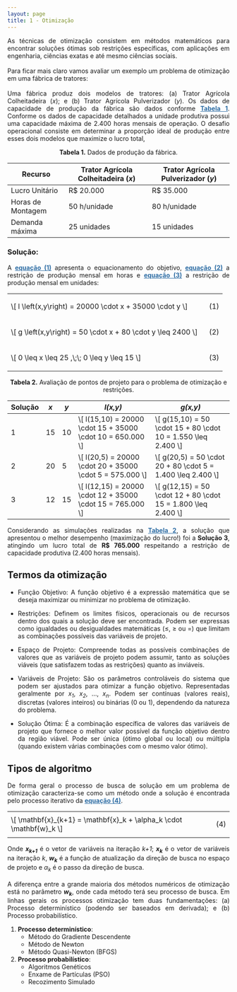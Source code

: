 ```yaml
---
layout: page
title: 1 - Otimização
---
```


<!--Don't delete this script-->
<script src = "https://polyfill.io/v3/polyfill.min.js?features=es6"></script>
<script id = "MathJax-script" async src="https://cdn.jsdelivr.net/npm/mathjax@3/es5/tex-mml-chtml.js"></script>
<!--Don't delete this script-->

<p align = "justify">
As técnicas de otimização consistem em métodos matemáticos para encontrar soluções ótimas sob restrições específicas, com aplicações em engenharia, ciências exatas e até mesmo ciências sociais.
<br><br>
Para ficar mais claro vamos avaliar um exemplo um problema de otimização em uma fábrica de tratores:
<br><br>
Uma fábrica produz dois modelos de tratores: (a) Trator Agrícola Colheitadeira (<i>x</i>); e (b) Trator Agrícola Pulverizador (<i>y</i>). Os dados de capacidade de produção da fábrica são dados conforme <a href="#tab1" style="color: #2e6da4; font-weight: bold;">Tabela 1</a>. Conforme os dados de capacidade detalhados a unidade produtiva possui uma capacidade máxima de 2.400 horas mensais de operação. O desafio operacional consiste em determinar a proporção ideal de produção entre esses dois modelos que maximize o lucro total,
</p>

<p align="center" id="tab1"><b>Tabela 1.</b> Dados de produção da fábrica.</p>
<table style="width:100%">
    <thead>
        <tr>
            <th>Recurso</th>
            <th>Trator Agrícola Colheitadeira (<i>x</i>)</th>
            <th>Trator Agrícola Pulverizador (<i>y</i>)</th>
        </tr>
    </thead>
    <tbody>
        <tr>
            <td>Lucro Unitário</td>
            <td>R$ 20.000</td>
            <td>R$ 35.000</td>
        </tr>
        <tr>
            <td>Horas de Montagem</td>
            <td>50 h/unidade</td>
            <td>80 h/unidade</td>
        </tr>
        <tr>
            <td>Demanda máxima</td>
            <td>25 unidades</td>
            <td>15 unidades</td>
        </tr>
    </tbody>
</table>

<h3>Solução:</h3>

<p align = "justify">
A <a href="#eq1" style="color: #2e6da4; font-weight: bold;">equação (1)</a> apresenta o equacionamento do objetivo, <a href="#eq2" style="color: #2e6da4; font-weight: bold;">equação (2)</a> a restrição de produção mensal em horas e <a href="#eq3" style="color: #2e6da4; font-weight: bold;">equação (3)</a> a restrição de produção mensal em unidades:
</p>

<table style="width:100%">
    <tr>
        <td style="width: 90%;">\[ l \left(x,y\right) = 20000 \cdot x + 35000 \cdot y \]</td>
        <td style="width: 10%;"><p align = "right" id = "eq1">(1)</p></td>
    </tr>
    <tr>
        <td style="width: 90%;">\[ g \left(x,y\right) = 50 \cdot x + 80 \cdot y \leq 2400 \]</td>
        <td style="width: 10%;"><p align = "right" id = "eq2">(2)</p></td>
    </tr>
    <tr>
        <td style="width: 90%;">\[ 0 \leq x \leq 25 ,\;\; 0 \leq y \leq 15 \]</td>
        <td style="width: 10%;"><p align = "right" id = "eq3">(3)</p></td>
    </tr>
</table>

<p align="center" id="tab2"><b>Tabela 2.</b> Avaliação de pontos de projeto para o problema de otimização e restrições.</p>
<table style="width:100%">
    <thead>
        <tr>
            <th>Solução</th>
            <th><i>x</i></th>
            <th><i>y</i></th>
            <th><i>l(x,y)</i></th>
            <th><i>g(x,y)</i></th>
        </tr>
    </thead>
    <tbody>
        <tr>
            <td>1</td>
            <td>15</td>
            <td>10</td>
            <td>\[ l(15,10) = 20000 \cdot 15 + 35000 \cdot 10 = 650.000 \]</td>
            <td>\[ g(15,10) = 50 \cdot 15 + 80 \cdot 10 = 1.550 \leq 2.400 \]</td>
        </tr>
        <tr>
            <td>2</td>
            <td>20</td>
            <td>5</td>
            <td>\[ l(20,5) = 20000 \cdot 20 + 35000 \cdot 5 = 575.000 \]</td>
            <td>\[ g(20,5) = 50 \cdot 20 + 80 \cdot 5 = 1.400 \leq 2.400 \]</td>
        </tr>
        <tr>
            <td>3</td>
            <td>12</td>
            <td>15</td>
            <td>\[ l(12,15) = 20000 \cdot 12 + 35000 \cdot 15 = 765.000 \]</td>
            <td>\[ g(12,15) = 50 \cdot 12 + 80 \cdot 15 = 1.800 \leq 2.400 \]</td>
        </tr>
  </tbody>
</table>

<p align="justify">
Considerando as simulações realizadas na <a href="#tab2" style="color: #2e6da4; font-weight: bold;">Tabela 2</a>, a solução que apresentou o melhor desempenho (maximização do lucro!) foi a <strong>Solução 3</strong>, atingindo um lucro total de <strong>R$ 765.000</strong> respeitando a restrição de capacidade produtiva (2.400 horas mensais).
</p>

<h2>Termos da otimização</h2>

<ul>
    <li>
        <p align="justify">
            Função Objetivo: A função objetivo é a expressão matemática que se deseja maximizar ou minimizar no problema de otimização.
        </p>
    </li>
    <li>
        <p align="justify">
            Restrições: Definem os limites físicos, operacionais ou de recursos dentro dos quais a solução deve ser encontrada. Podem ser expressas como igualdades ou desigualdades matemáticas (≤, ≥ ou =) que limitam as combinações possíveis das variáveis de projeto.
        </p>
    </li>    
    <li>
        <p align="justify">
            Espaço de Projeto: Compreende todas as possíveis combinações de valores que as variáveis de projeto podem assumir, tanto as soluções viáveis (que satisfazem todas as restrições) quanto as inviáveis.
        </p>
    </li>
    <li>
        <p align="justify">
            Variáveis de Projeto: São os parâmetros controláveis do sistema que podem ser ajustados para otimizar a função objetivo. Representadas geralmente por <i>x<sub>1</sub></i>, <i>x<sub>2</sub></i>, ..., <i>x<sub>n</sub></i>. Podem ser contínuas (valores reais), discretas (valores inteiros) ou binárias (0 ou 1), dependendo da natureza do problema.
        </p>
    </li>
    <li>
        <p align="justify">
            Solução Ótima: É a combinação específica de valores das variáveis de projeto que fornece o melhor valor possível da função objetivo dentro da região viável. Pode ser única (ótimo global ou local) ou múltipla (quando existem várias combinações com o mesmo valor ótimo).
        </p>
    </li>
</ul>

<h2>Tipos de algoritmo</h2>

<p align="justify">
De forma geral o processo de busca de solução em um problema de otimização caracteriza-se como um método onde a solução é encontrada pelo processo iterativo da <a href="#eq4" style="color: #2e6da4; font-weight: bold;">equação (4)</a>.
</p>

<table style="width:100%">
    <tr>
        <td style="width: 90%;">\[ \mathbf{x}_{k+1} = \mathbf{x}_k + \alpha_k \cdot \mathbf{w}_k \]</td>
        <td style="width: 10%;"><p align = "right" id = "eq4">(4)</p></td>
    </tr>
</table>

<p align="justify">
Onde <i><strong>x<sub>k+1</sub></strong></i> é o vetor de variáveis na iteração <i>k+1</i>; <i><strong>x<sub>k</sub></strong></i> é o vetor de variáveis na iteração <i>k</i>, <i><strong>w<sub>k</sub></strong></i> é a função de atualização da direção de busca no espaço de projeto e <i>α<sub>k</sub></i> é o passo da direção de busca.
<br><br>
A diferença entre a grande maioria dos métodos numéricos de otimização está no parâmetro <i><strong>w<sub>k</sub></strong></i>, onde cada método terá seu processo de busca. Em linhas gerais os processos otimização tem duas fundamentações: (a) Processo determinístico (podendo ser baseados em derivada); e (b) Processo probabilístico.
</p>

<ol>
    <li>
        <strong>Processo determinístico</strong>:
        <ul>
            <li>Método do Gradiente Descendente</li>
            <li>Método de Newton</li>
            <li>Método Quasi-Newton (BFGS)</li>
        </ul>
    </li>
    <li>
        <strong>Processo probabilístico</strong>:
        <ul>
            <li>Algoritmos Genéticos</li>
            <li>Enxame de Partículas (PSO)</li>
            <li>Recozimento Simulado</li>
        </ul>
    </li>
</ol>
